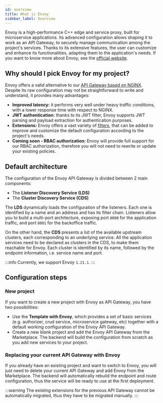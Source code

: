 ```yaml
---
id: overview
title: What is Envoy
sidebar_label: Overview
---
```

Envoy is a high-performance C++ edge and service proxy, built for microservice applications. Its advanced configuration allows shaping it to work as an API Gateway, to securely manage communication among the project's services. Thanks to its extensive features, the user can customize and enhance its functionalities, adapting them to the application's needs. If you want to know more about Envoy, see the [official website](https://www.envoyproxy.io/).

## Why should I pick Envoy for my project?

Envoy offers a valid alternative to our [API Gateway based on NGINX](../api-gateway/overview). Despite its raw configuration may not be straightforward to write and understand, it provides many advantages:

- **Improved latency:** it performs very well under heavy traffic conditions, with a lower response time with respect to NGINX.
- **JWT authentication:** thanks to its JWT filter, Envoy supports JWT parsing and payload extraction for authentication purposes.
- **Extensions:** Envoy offers a vast variety of [filters](./filters.md), that can be added to improve and customize the default configuration according to the project's needs.
- **Coming soon - RBAC authorization:** Envoy will provide full support for our RBAC authorization, therefore you will not need to rewrite or update your existing policies.

## Default architecture

The configuration of the Envoy API Gateway is divided between 2 main components:

- The **Listener Discovery Service (LDS)**
- The **Cluster Discovery Service (CDS)**

The **LDS** dynamically loads the configuration of the listeners. Each one is identified by a name and an address and has its filter chain. Listeners allow you to build a multi-port architecture, exposing port `8080` for the application traffic, and port `8081` for the backoffice traffic.

On the other hand, the **CDS** presents a list of the available upstream clusters, each corresponding to an underlying service. All the application services need to be declared as clusters in the CDS, to make them reachable for Envoy. Each cluster is identified by its name, followed by the endpoint information, i.e. service name and port.

:::info
Currently, we support Envoy `1.21.1`.
:::

## Configuration steps

### New project

If you want to create a new project with Envoy as API Gateway, you have two possibilities:

- Use the **Template with Envoy**, which provides a set of basic services (e.g. authorizer, crud service, microservice gateway, etc) together with a default working configuration of the Envoy API Gateway.
- Create a new blank project and add the Envoy API Gateway from the Marketplace. The backend will build the configuration from scratch as you add new services to your project.

### Replacing your current API Gateway with Envoy

If you already have an existing project and want to switch to Envoy, you will just need to delete your current API Gateway and add Envoy from the Marketplace. The backend will automatically rebuild the endpoint and route configuration, thus the service will be ready to use at the first deployment.

:::warning
The existing extensions for the previous API Gateway cannot be automatically migrated, thus they have to be migrated manually.
:::

<!-- ### Extensions migration from NGINX

If you are moving from our [API Gateway based on NGINX](../api-gateway/overview) you should also migrate existing extensions in order to reproduce the same behavior with Envoy. Depending on the extension, this migration can be more or less complicated. In the following sections we will illustrate the migration process for the most commonly used NGINX extensions.

#### Endpoints extension migration

With NGINX API Gateway additional endpoints can be defined using multiple [maps](../../development_suite/api-console/advanced-section/api-gateway/how-to#what-is-a-map):

- `maps-proxyUrl.*.map` for path rewrite
- `maps-proxyName.*.map` for upstream definition

Together, these maps, contain the complete definition of the additional endpoints. In order to add those endpoints to Envoy we can use the [endpoints extension](../../development_suite/api-console/advanced-section/api-gateway-envoy/extensions.md#endpoints). For example, assuming we have the following maps:

```
# File: maps-proxyUrl.before.map

"~^(secreted|unsecreted)-1-GET-/app_dataentry" "cms-site";
"~^(secreted|unsecreted)-1-GET-/users/me" "authentication-service";
"~^(GET|POST|PUT|PATCH|DELETE)-/v2/api/projects(?<path>[/\?].*|$)$" "/api/projects$path";
```

```
# File: maps-proxyName.before.map

"~^(secreted|unsecreted)-1-GET-/app_dataentry" "cms-site";
"~^(secreted|unsecreted)-1-GET-/users/me" "authentication-service";
"~^(GET|POST|PUT|PATCH|DELETE)-/v2/api/projects(?<path>[/\?].*|$)$" "/api/projects$path";
```

They can be translated to:

```yaml
# File: endpoints.yaml
```

The match translation can be done in many ways, we recommend to use: `path` for exact matches, `prefix` for prefixes and `safe_regex` for everything else. -->
